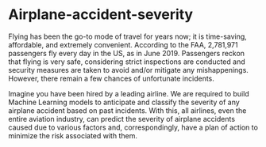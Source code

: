# Airplane-accident-severity


Flying has been the go-to mode of travel for years now; it is time-saving, affordable, and extremely convenient. 
According to the FAA, 2,781,971 passengers fly every day in the US, as in June 2019. 
Passengers reckon that flying is very safe, considering strict inspections are conducted and security measures are taken to avoid 
and/or mitigate any mishappenings. 
However, there remain a few chances of unfortunate incidents.

Imagine you have been hired by a leading airline.
We are required to build Machine Learning models to anticipate and classify the severity of any airplane accident based on past incidents.
With this, all airlines, even the entire aviation industry, 
can predict the severity of airplane accidents caused due to various factors and, correspondingly,
have a plan of action to minimize the risk associated with them.
